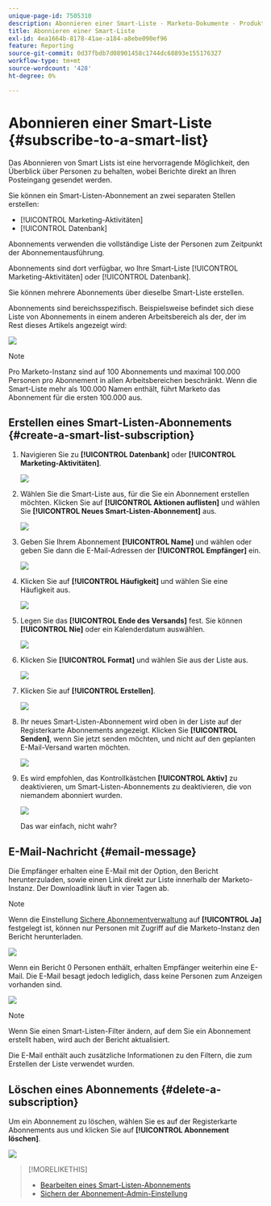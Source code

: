 ```yaml
---
unique-page-id: 7505310
description: Abonnieren einer Smart-Liste - Marketo-Dokumente - Produktdokumentation
title: Abonnieren einer Smart-Liste
exl-id: 4ea1664b-8178-41ae-a184-a8ebe090ef96
feature: Reporting
source-git-commit: 0d37fbdb7d08901458c1744dc68893e155176327
workflow-type: tm+mt
source-wordcount: '428'
ht-degree: 0%

---
```


# Abonnieren einer Smart-Liste {#subscribe-to-a-smart-list}

Das Abonnieren von Smart Lists ist eine hervorragende Möglichkeit, den Überblick über Personen zu behalten, wobei Berichte direkt an Ihren Posteingang gesendet werden.

Sie können ein Smart-Listen-Abonnement an zwei separaten Stellen erstellen:

* [!UICONTROL Marketing-Aktivitäten]
* [!UICONTROL Datenbank]

Abonnements verwenden die vollständige Liste der Personen zum Zeitpunkt der Abonnementausführung.

Abonnements sind dort verfügbar, wo Ihre Smart-Liste [!UICONTROL Marketing-Aktivitäten] oder [!UICONTROL Datenbank].

Sie können mehrere Abonnements über dieselbe Smart-Liste erstellen.

Abonnements sind bereichsspezifisch. Beispielsweise befindet sich diese Liste von Abonnements in einem anderen Arbeitsbereich als der, der im Rest dieses Artikels angezeigt wird:

![](assets/one.png)

>[!NOTE]
>
>Pro Marketo-Instanz sind auf 100 Abonnements und maximal 100.000 Personen pro Abonnement in allen Arbeitsbereichen beschränkt. Wenn die Smart-Liste mehr als 100.000 Namen enthält, führt Marketo das Abonnement für die ersten 100.000 aus.

## Erstellen eines Smart-Listen-Abonnements {#create-a-smart-list-subscription}

1. Navigieren Sie zu **[!UICONTROL Datenbank]** oder **[!UICONTROL Marketing-Aktivitäten]**.

   ![](assets/db.png)

1. Wählen Sie die Smart-Liste aus, für die Sie ein Abonnement erstellen möchten. Klicken Sie auf **[!UICONTROL Aktionen auflisten]** und wählen Sie **[!UICONTROL Neues Smart-Listen-Abonnement]** aus.

   ![](assets/three.png)

1. Geben Sie Ihrem Abonnement **[!UICONTROL Name]** und wählen oder geben Sie dann die E-Mail-Adressen der **[!UICONTROL Empfänger]** ein.

   ![](assets/image2015-9-14-13-3a18-3a38.png)

1. Klicken Sie auf **[!UICONTROL Häufigkeit]** und wählen Sie eine Häufigkeit aus.

   ![](assets/image2015-9-14-13-3a21-3a21.png)

1. Legen Sie das **[!UICONTROL Ende des Versands]** fest. Sie können **[!UICONTROL Nie]** oder ein Kalenderdatum auswählen.

   ![](assets/image2015-9-14-13-3a23-3a37.png)

1. Klicken Sie **[!UICONTROL Format]** und wählen Sie aus der Liste aus.

   ![](assets/image2015-9-14-13-3a25-3a25.png)

1. Klicken Sie auf **[!UICONTROL Erstellen]**.

   ![](assets/image2015-9-11-15-3a58-3a4.png)

1. Ihr neues Smart-Listen-Abonnement wird oben in der Liste auf der Registerkarte Abonnements angezeigt. Klicken Sie **[!UICONTROL Senden]**, wenn Sie jetzt senden möchten, und nicht auf den geplanten E-Mail-Versand warten möchten.

   ![](assets/eight.png)

1. Es wird empfohlen, das Kontrollkästchen **[!UICONTROL Aktiv]** zu deaktivieren, um Smart-Listen-Abonnements zu deaktivieren, die von niemandem abonniert wurden.

   ![](assets/nine.png)

   Das war einfach, nicht wahr?

## E-Mail-Nachricht {#email-message}

Die Empfänger erhalten eine E-Mail mit der Option, den Bericht herunterzuladen, sowie einen Link direkt zur Liste innerhalb der Marketo-Instanz. Der Downloadlink läuft in vier Tagen ab.

>[!NOTE]
>
>Wenn die Einstellung [Sichere Abonnementverwaltung](/help/marketo/product-docs/reporting/basic-reporting/report-subscriptions/secure-the-subscription-admin-setting.md) auf **[!UICONTROL Ja]** festgelegt ist, können nur Personen mit Zugriff auf die Marketo-Instanz den Bericht herunterladen.

![](assets/image2015-4-17-15-3a46-3a47.png)

Wenn ein Bericht 0 Personen enthält, erhalten Empfänger weiterhin eine E-Mail. Die E-Mail besagt jedoch lediglich, dass keine Personen zum Anzeigen vorhanden sind.

![](assets/image2015-4-17-16-3a11-3a8.png)

>[!NOTE]
>
>Wenn Sie einen Smart-Listen-Filter ändern, auf dem Sie ein Abonnement erstellt haben, wird auch der Bericht aktualisiert.

Die E-Mail enthält auch zusätzliche Informationen zu den Filtern, die zum Erstellen der Liste verwendet wurden.

## Löschen eines Abonnements {#delete-a-subscription}

Um ein Abonnement zu löschen, wählen Sie es auf der Registerkarte Abonnements aus und klicken Sie auf **[!UICONTROL Abonnement löschen]**.

![](assets/twelve.png)

>[!MORELIKETHIS]
>
>* [Bearbeiten eines Smart-Listen-Abonnements](/help/marketo/product-docs/reporting/basic-reporting/report-subscriptions/edit-a-smart-list-subscription.md)
>* [Sichern der Abonnement-Admin-Einstellung](/help/marketo/product-docs/reporting/basic-reporting/report-subscriptions/secure-the-subscription-admin-setting.md)
